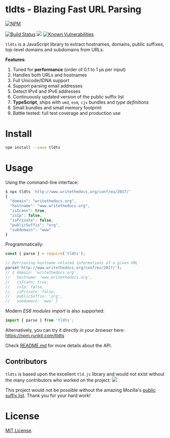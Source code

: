 # tldts - Blazing Fast URL Parsing

[![NPM](https://nodei.co/npm/tldts.png?downloads=true&downloadRank=true)](https://nodei.co/npm/tldts/)

[![Build Status][badge-ci]](http://travis-ci.org/remusao/tldts) ![][badge-downloads]
[![Known Vulnerabilities](https://snyk.io/test/github/remusao/tldts/badge.svg?targetFile=package.json)](https://snyk.io/test/github/remusao/tldts?targetFile=package.json)

`tldts` is a JavaScript library to extract hostnames, domains, public suffixes, top-level domains and subdomains from URLs.

**Features**:
1. Tuned for **performance** (order of 0.1 to 1 μs per input)
2. Handles both URLs and hostnames
3. Full Unicode/IDNA support
4. Support parsing email addresses
5. Detect IPv4 and IPv6 addresses
6. Continuously updated version of the public suffix list
7. **TypeScript**, ships with `umd`, `esm`, `cjs` bundles and *type definitions*
8. Small bundles and small memory footprint
9. Battle tested: full test coverage and production use

# Install

```bash
npm install --save tldts
```

# Usage

Using the command-line interface:
```js
$ npx tldts 'http://www.writethedocs.org/conf/eu/2017/'
{
  "domain": "writethedocs.org",
  "hostname": "www.writethedocs.org",
  "isIcann": true,
  "isIp": false,
  "isPrivate": false,
  "publicSuffix": "org",
  "subdomain": "www"
}
```

Programmatically:
```js
const { parse } = require('tldts');

// Retrieving hostname related informations of a given URL
parse('http://www.writethedocs.org/conf/eu/2017/');
// { domain: 'writethedocs.org',
//   hostname: 'www.writethedocs.org',
//   isIcann: true,
//   isIp: false,
//   isPrivate: false,
//   publicSuffix: 'org',
//   subdomain: 'www' }
```

Modern *ES6 modules import* is also supported:

```js
import { parse } from 'tldts';
```

Alternatively, you can try it *directly in your browser* here: https://npm.runkit.com/tldts

Check [README.md]('./packages/tldts/README.md') for more details about the API.

## Contributors

`tldts` is based upon the excellent `tld.js` library and would not exist without
the many contributors who worked on the project:
<a href="graphs/contributors"><img src="https://opencollective.com/tldjs/contributors.svg?width=890" /></a>

This project would not be possible without the amazing Mozilla's
[public suffix list][]. Thank you for your hard work!

# License

[MIT License](LICENSE).

[badge-ci]: https://secure.travis-ci.org/remusao/tldts.svg?branch=master
[badge-downloads]: https://img.shields.io/npm/dm/tldts.svg

[public suffix list]: https://publicsuffix.org/list/
[list the recent changes]: https://github.com/publicsuffix/list/commits/master
[changes Atom Feed]: https://github.com/publicsuffix/list/commits/master.atom

[public suffix]: https://publicsuffix.org/learn/

